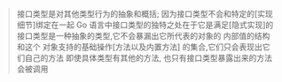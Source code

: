 > 接口类型是对其他类型行为的抽象和概括;
> 因为接口类型不会和特定的[实现细节]绑定在一起
> Go 语言中接口类型的独特之处在于它是满足[隐式实现]的
> 接口类型是一种抽象的类型,它不会暴漏出它所代表的对象的 内部值的结构 和这个 对象支持的基础操作[方法以及内置方法] 的集合,它们只会表现出它们自己的方法
> 即使具体类型有其他的方法, 也只有接口类型暴露出来的方法会被调用